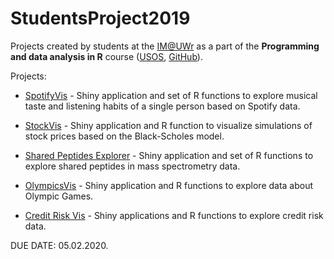 # StudentsProject2019

Projects created by students at the [IM@UWr](http://math.uni.wroc.pl) as a part of the **Programming and data analysis in R** course ([USOS](https://usosweb.uni.wroc.pl/kontroler.php?_action=katalog2/przedmioty/pokazPrzedmiot&prz_kod=28-MT-S-LPrAnDaR), [GitHub](https://github.com/StatsIMUWr/Wprowadzenie_do_R_2019)).


Projects:

- [SpotifyVis](https://github.com/StatsIMUWr/StudentsProject2019/tree/master/BuszkaJacaszekJeszka) - Shiny application and set of R functions to explore musical taste and listening habits of a single person based on Spotify data.

- [StockVis](https://github.com/StatsIMUWr/StudentsProject2019/tree/master/SlomkaWawrzynczykKupecSroka) - Shiny application and R function to visualize simulations of stock prices based on the Black-Scholes model.

- [Shared Peptides Explorer](https://github.com/StatsIMUWr/StudentsProject2019/tree/master/KrzyszkiewiczFoks) - Shiny application and set of R functions to explore shared peptides in mass spectrometry data.

- [OlympicsVis](https://github.com/StatsIMUWr/StudentsProject2019/tree/master/KonopackaPiotrowski) - Shiny application and R functions to explore data about Olympic Games.

- [Credit Risk Vis](https://github.com/StatsIMUWr/StudentsProject2019/tree/master/HasalJasicToczek) - Shiny applications and R functions to explore credit risk data.

DUE DATE: 05.02.2020.
